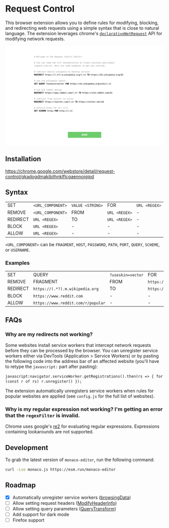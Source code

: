 # Request Control

This browser extension allows you to define rules for modifying, blocking, and redirecting web requests using a simple syntax that is close to natural language. The extension leverages chrome's [`declarativeNetRequest`](https://developer.chrome.com/docs/extensions/reference/declarativeNetRequest) API for modifying network requests.

![](screenshot.png)

## Installation

https://chrome.google.com/webstore/detail/request-control/gkadogdmakibilhnklflcgaennojgipd

## Syntax

<table>
    <tr>
        <td>SET</td>
        <td><code>&lt;URL_COMPONENT&gt;</code></td>
        <td><code>VALUE &lt;STRING&gt;</code></td>
        <td>FOR</td>
        <td><code>URL &lt;REGEX&gt;</code></td>
    </tr>
    <tr>
        <td>REMOVE</td>
        <td><code>&lt;URL_COMPONENT&gt;</code></td>
        <td>FROM</td>
        <td><code>URL &lt;REGEX&gt;</code></td>
        <td>-</td>
    </tr>
    <tr>
        <td>REDIRECT</td>
        <td><code>URL &lt;REGEX&gt;</code></td>
        <td>TO</td>
        <td><code>URL &lt;REGEX&gt;</code></td>
        <td>-</td>
    </tr>
    <tr>
        <td>BLOCK</td>
        <td><code>URL &lt;REGEX&gt;</code></td>
        <td>-</td>
        <td>-</td>
        <td>-</td>
    </tr>
    <tr>
        <td>ALLOW</td>
        <td><code>URL &lt;REGEX&gt;</code></td>
        <td>-</td>
        <td>-</td>
        <td>-</td>
    </tr>
</table>

`<URL_COMPONENT>` can be `FRAGMENT`, `HOST`, `PASSWORD`, `PATH`, `PORT`, `QUERY`, `SCHEME`, or `USERNAME`.

### Examples

<table>
    <tr>
        <td>SET</td>
        <td>QUERY</td>
        <td><code>?&#8288;useskin=vector</code></td>
        <td>FOR</td>
        <td><code>https://en.wikipedia.org/wiki</code></td>
    </tr>
    <tr>
        <td>REMOVE</td>
        <td>FRAGMENT</td>
        <td>FROM</td>
        <td><code>https://en.wikipedia.org/wiki/URL#Syntax</code></td>
        <td>-</td>
    </tr>
    <tr>
        <td>REDIRECT</td>
        <td><code>https://(.*?).m.wikipedia.org</code></td>
        <td>TO</td>
        <td><code>https://$1.wikipedia.org</code></td>
        <td>-</td>
    </tr>
    <tr>
        <td>BLOCK</td>
        <td><code>https://www.reddit.com</code></td>
        <td>-</td>
        <td>-</td>
        <td>-</td>
    </tr>
    <tr>
        <td>ALLOW</td>
        <td><code>https://www.reddit.com/r/popular</code></td>
        <td>-</td>
        <td>-</td>
        <td>-</td>
    </tr>
</table>

## FAQs

### Why are my redirects not working?

Some websites install service workers that intercept network requests before they can be processed by the browser. You can unregister service workers either via DevTools (Application > Service Workers) or by pasting the following code into the address bar of an affected website (you'll have to retype the `javascript:` part after pasting):

```
javascript:navigator.serviceWorker.getRegistrations().then(rs => { for (const r of rs) r.unregister() });
```

The extension automatically unregisters service workers when rules for popular websites are applied (see `config.js` for the full list of websites).

### Why is my regular expression not working? I'm getting an error that the `regexFilter` is invalid.

Chrome uses google's [re2](https://github.com/google/re2/wiki/Syntax) for evaluating regular expressions. Expressions containing lookarounds are not supported.

## Development

To grab the latest version of `monaco-editor`, run the following command:

```sh
curl -Lso monaco.js https://esm.run/monaco-editor
```

## Roadmap

- [X] Automatically unregister service workers ([browsingData](https://developer.chrome.com/docs/extensions/reference/browsingData))
- [ ] Allow setting request headers ([ModifyHeaderInfo](https://developer.chrome.com/docs/extensions/reference/declarativeNetRequest/#type-ModifyHeaderInfo))
- [ ] Allow setting query parameters ([QueryTransform](https://developer.chrome.com/docs/extensions/reference/declarativeNetRequest/#type-QueryTransform))
- [ ] Add support for dark mode
- [ ] Firefox support

